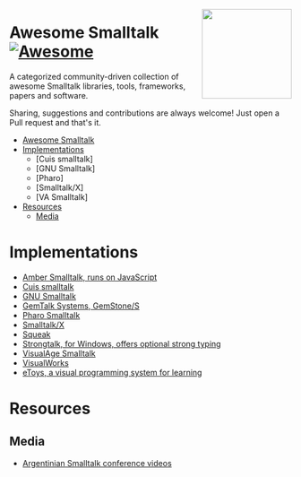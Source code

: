 [<img src="https://github.com/gstn-caruso/awesome-smalltalk/blob/master/smalltalk-logo.png?raw=true" align="right" width="160">](https://en.wikipedia.org/wiki/Smalltalk)


# Awesome Smalltalk [![Awesome](https://cdn.rawgit.com/sindresorhus/awesome/d7305f38d29fed78fa85652e3a63e154dd8e8829/media/badge.svg)](https://github.com/sindresorhus/awesome)

A categorized community-driven collection of awesome Smalltalk libraries, tools, frameworks, papers and software.

Sharing, suggestions and contributions are always welcome! Just open a Pull request and that's it.

- [Awesome Smalltalk](#awesome-smalltalk)
- [Implementations](#implementations)
    - [Cuis smalltalk]
    - [GNU Smalltalk]
    - [Pharo]
    - [Smalltalk/X]
    - [VA Smalltalk]
- [Resources](#resources)
    - [Media](#media)
    
# Implementations
* [Amber Smalltalk, runs on JavaScript](https://amber-lang.net/)
* [Cuis smalltalk](https://cuis-smalltalk.org/)
* [GNU Smalltalk](http://smalltalk.gnu.org/)
* [GemTalk Systems, GemStone/S](https://gemtalksystems.com/)
* [Pharo Smalltalk](https://pharo.org/)
* [Smalltalk/X](https://www.exept.de/smalltalk-x.html)
* [Squeak](https://squeak.org/)
* [Strongtalk, for Windows, offers optional strong typing](http://strongtalk.org/)
* [VisualAge Smalltalk](https://www.instantiations.com/products/vasmalltalk/)
* [VisualWorks](http://www.cincomsmalltalk.com/main/products/visualworks/)
* [eToys, a visual programming system for learning](http://www.squeakland.org/)
 
# Resources
## Media
* [Argentinian Smalltalk conference videos](https://www.youtube.com/user/FASTFoundation/playlists)
